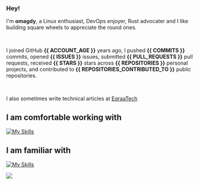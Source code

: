 ### Hey!


I'm **omagdy**, a Linux enthusiast, DevOps enjoyer, Rust advocater and I like building square wheels to appreciate the round ones.

<br>

I joined GitHub **{{ ACCOUNT_AGE }}** years ago, I pushed **{{ COMMITS }}** commits, opened **{{ ISSUES }}** issues, submitted **{{ PULL_REQUESTS }}** pull requests, received **{{ STARS }}** stars across **{{ REPOSITORIES }}** personal projects, and contributed to **{{ REPOSITORIES_CONTRIBUTED_TO }}** public repositories.


<br>

I also sometimes write technical articles at [EqraaTech](https://eqraatech.com/author/omagdy/)

## I am comfortable working with

[![My Skills](https://skillicons.dev/icons?i=rust,cpp,c,python,js,bash,nodejs,tailwind,mysql,react,ansible,jenkins,githubactions,docker,git,aws)](https://skillicons.dev)

## I am familiar with
[![My Skills](https://skillicons.dev/icons?i=k8s,terraform,gcp,typescript,flutter)](https://skillicons.dev)




<img align="center" src="https://github-readme-stats.vercel.app/api?username=omagdy7&show_icons=true&theme=tokyonight" />
